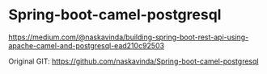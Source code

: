# Spring-boot-camel-postgresql

https://medium.com/@naskavinda/building-spring-boot-rest-api-using-apache-camel-and-postgresql-ead210c92503

Original GIT: https://github.com/naskavinda/Spring-boot-camel-postgresql